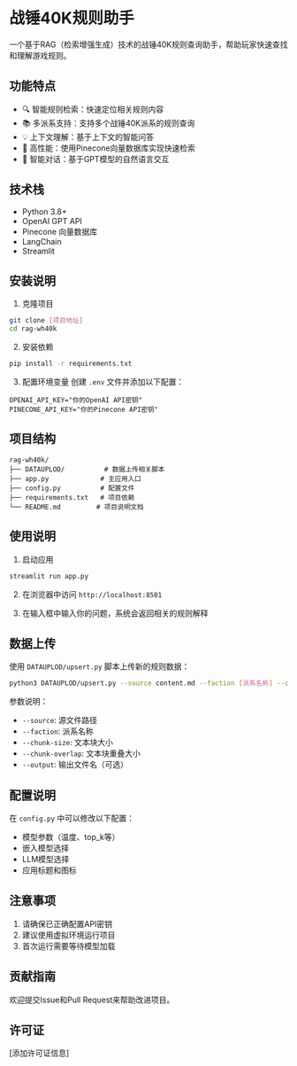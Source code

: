 # 战锤40K规则助手

一个基于RAG（检索增强生成）技术的战锤40K规则查询助手，帮助玩家快速查找和理解游戏规则。

## 功能特点

- 🔍 智能规则检索：快速定位相关规则内容
- 📚 多派系支持：支持多个战锤40K派系的规则查询
- 💡 上下文理解：基于上下文的智能问答
- 🚀 高性能：使用Pinecone向量数据库实现快速检索
- 🤖 智能对话：基于GPT模型的自然语言交互

## 技术栈

- Python 3.8+
- OpenAI GPT API
- Pinecone 向量数据库
- LangChain
- Streamlit

## 安装说明

1. 克隆项目
```bash
git clone [项目地址]
cd rag-wh40k
```

2. 安装依赖
```bash
pip install -r requirements.txt
```

3. 配置环境变量
创建 `.env` 文件并添加以下配置：
```
OPENAI_API_KEY="你的OpenAI API密钥"
PINECONE_API_KEY="你的Pinecone API密钥"
```

## 项目结构

```
rag-wh40k/
├── DATAUPLOD/          # 数据上传相关脚本
├── app.py             # 主应用入口
├── config.py          # 配置文件
├── requirements.txt   # 项目依赖
└── README.md         # 项目说明文档
```

## 使用说明

1. 启动应用
```bash
streamlit run app.py
```

2. 在浏览器中访问 `http://localhost:8501`

3. 在输入框中输入你的问题，系统会返回相关的规则解释

## 数据上传

使用 `DATAUPLOD/upsert.py` 脚本上传新的规则数据：

```bash
python3 DATAUPLOD/upsert.py --source content.md --faction [派系名称] --chunk-size 1500 --chunk-overlap 150
```

参数说明：
- `--source`: 源文件路径
- `--faction`: 派系名称
- `--chunk-size`: 文本块大小
- `--chunk-overlap`: 文本块重叠大小
- `--output`: 输出文件名（可选）

## 配置说明

在 `config.py` 中可以修改以下配置：

- 模型参数（温度、top_k等）
- 嵌入模型选择
- LLM模型选择
- 应用标题和图标

## 注意事项

1. 请确保已正确配置API密钥
2. 建议使用虚拟环境运行项目
3. 首次运行需要等待模型加载

## 贡献指南

欢迎提交Issue和Pull Request来帮助改进项目。

## 许可证

[添加许可证信息] 

